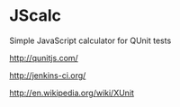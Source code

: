 # JScalc
Simple JavaScript calculator for QUnit tests

http://qunitjs.com/

http://jenkins-ci.org/

http://en.wikipedia.org/wiki/XUnit
